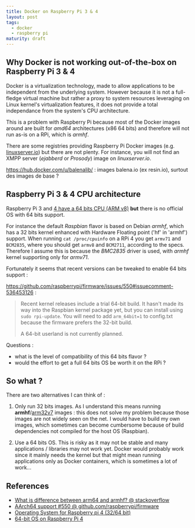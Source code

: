 ```yaml
---
title: Docker on Raspberry Pi 3 & 4
layout: post
tags:
  - docker
  - raspberry pi
maturity: draft
---
```


## Why Docker is not working out-of-the-box on Raspberry Pi 3 & 4

Docker is a virtualization technology, made to allow applications to be independent from the underlying system.
However because it is not a full-fledge virtual machine but rather a proxy to system resources leveraging on Linux kernel's virtualization features, it does not provide a total independance from the system's CPU architecture.

This is a problem with Raspberry Pi because most of the Docker images around are built for *amd64* architectures (x86 64 bits) and therefore will not run as-is on a RPi, which is *armhf*.

There are some registries providing Raspberry Pi Docker images (e.g. [linuxserver.io](https://www.linuxserver.io/)) but there are not plenty.
For instance, you will not find an XMPP server (*ejabberd* or *Prosody*) image on *linuxserver.io*.

https://hub.docker.com/u/balenalib/ : images balena.io (ex resin.io), surtout des images de base ?


## Raspberry Pi 3 & 4 CPU architecture

Raspberry Pi 3 and [4 have a 64 bits CPU (ARM v8)](https://www.raspberrypi.org/products/raspberry-pi-4-model-b/specifications/) **but** there is no official OS with 64 bits support.

For instance the default *Raspbian* flavor is based on Debian *armhf*, which has a 32 bits kernel enhanced with Hardware Floating point ('hf' in 'armhf') support.
When running `cat /proc/cpuinfo` on a RPi 4 you get `armv71` and `BCM2835`, where you should get `armv8` and `BCM2711`, according to the specs. Therefore I assume this is because the *BMC2835* driver is used, with *armhf* kernel supporting only for *armv71*.

Fortunately it seems that recent versions can be tweaked to enable 64 bits support :

https://github.com/raspberrypi/firmware/issues/550#issuecomment-536453126 :

> Recent kernel releases include a trial 64-bit build. It hasn't made its way into the Raspbian kernel package yet, but you can install using `sudo rpi-update`. You will need to add `arm_64bit=1` to config.txt because the firmware prefers the 32-bit build.
>
> A 64-bit userland is not currently planned.

Questions :

- what is the level of compatibility of this 64 bits flavor ?
- would the effort to get a full 64 bits OS be worth it on the RPi ?


## So what ?

There are two alternatives I can think of :

1. Only run 32 bits images.
As I understand this means running **armhf**/[arm32v7](https://hub.docker.com/u/arm32v7/) images : this does not solve my problem because those images are not widely seen on the net. I would have to build my own images, which sometimes can become cumbersome because of build dependencies not compiled for the host OS (Raspbian).

2. Use a 64 bits OS.
This is risky as it may not be stable and many applications / libraries may not work yet. Docker would probably work since it mainly needs the kernel but that might mean running applications only as Docker containers, which is sometimes a lot of work...



## References

- [What is difference between arm64 and armhf? @ stackoverflow](https://stackoverflow.com/questions/37790029/what-is-difference-between-arm64-and-armhf)
- [AArch64 support #550 @ github.com/raspberrypi/firmware](https://github.com/raspberrypi/firmware/issues/550)
- [Operating System for Raspberry pi 4 (32/64 bit)](https://www.techiebouncer.com/2019/08/operating-system-for-raspberry-pi-4.html)
- [64-bit OS on Raspberry Pi 4](https://raspberrypi.stackexchange.com/questions/100926/64-bit-os-on-raspberry-pi-4)

